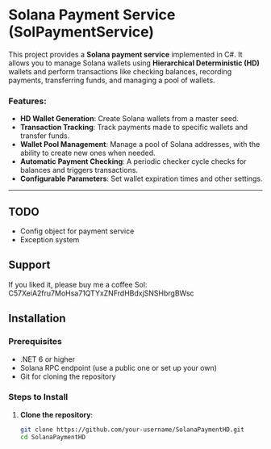 # Solana Payment Service (SolPaymentService)

This project provides a **Solana payment service** implemented in C#. It allows you to manage Solana wallets using **Hierarchical Deterministic (HD)** wallets and perform transactions like checking balances, recording payments, transferring funds, and managing a pool of wallets.

### Features:
- **HD Wallet Generation**: Create Solana wallets from a master seed.
- **Transaction Tracking**: Track payments made to specific wallets and transfer funds.
- **Wallet Pool Management**: Manage a pool of Solana addresses, with the ability to create new ones when needed.
- **Automatic Payment Checking**: A periodic checker cycle checks for balances and triggers transactions.
- **Configurable Parameters**: Set wallet expiration times and other settings.

---

## TODO
- Config object for payment service
- Exception system

## Support
If you liked it, please buy me a coffee
Sol: C57XeiA2fru7MoHsa71QTYxZNFrdHBdxjSNSHbrgBWsc

## Installation

### Prerequisites
- .NET 6 or higher
- Solana RPC endpoint (use a public one or set up your own)
- Git for cloning the repository



### Steps to Install
1. **Clone the repository**:

   ```bash
   git clone https://github.com/your-username/SolanaPaymentHD.git
   cd SolanaPaymentHD
